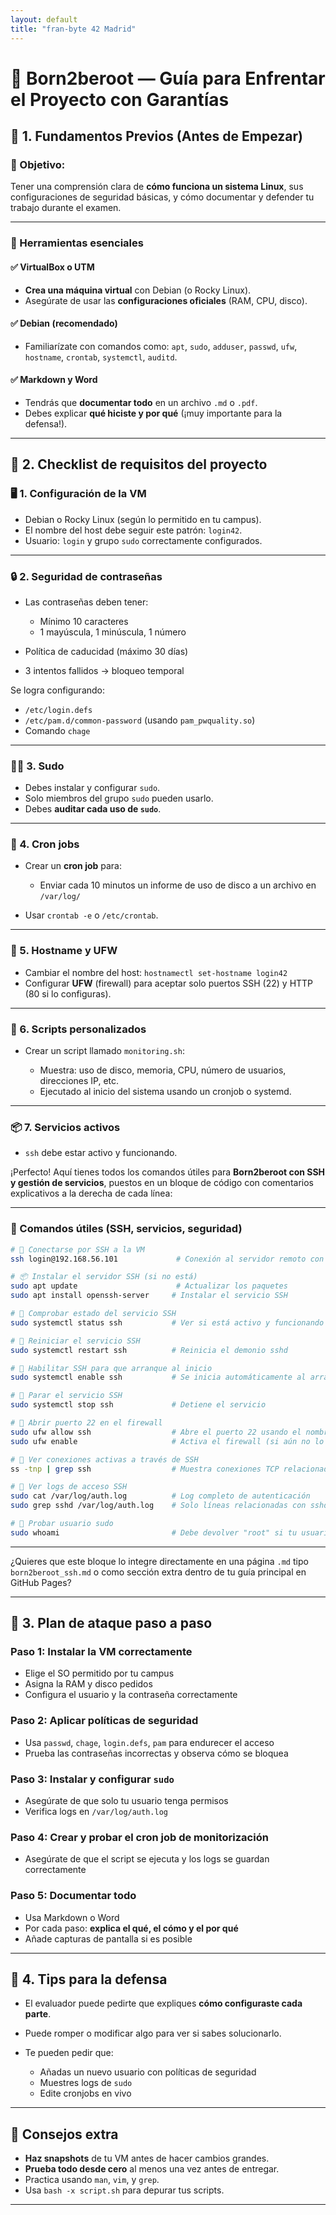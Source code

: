 ```yaml
---
layout: default
title: "fran-byte 42 Madrid"
---
```


# 🔐 Born2beroot — Guía para Enfrentar el Proyecto con Garantías

## 🔹 1. Fundamentos Previos (Antes de Empezar)

### 📌 Objetivo:

Tener una comprensión clara de **cómo funciona un sistema Linux**, sus configuraciones de seguridad básicas, y cómo documentar y defender tu trabajo durante el examen.

---

### 🧰 Herramientas esenciales

#### ✅ VirtualBox o UTM

* **Crea una máquina virtual** con Debian (o Rocky Linux).
* Asegúrate de usar las **configuraciones oficiales** (RAM, CPU, disco).



#### ✅ Debian (recomendado)

* Familiarízate con comandos como: `apt`, `sudo`, `adduser`, `passwd`, `ufw`, `hostname`, `crontab`, `systemctl`, `auditd`.

#### ✅ Markdown y Word

* Tendrás que **documentar todo** en un archivo `.md` o `.pdf`.
* Debes explicar **qué hiciste y por qué** (¡muy importante para la defensa!).

---

## 🔹 2. Checklist de requisitos del proyecto

### 🖥️ 1. Configuración de la VM

* Debian o Rocky Linux (según lo permitido en tu campus).
* El nombre del host debe seguir este patrón: `login42`.
* Usuario: `login` y grupo `sudo` correctamente configurados.

---

### 🔒 2. Seguridad de contraseñas

* Las contraseñas deben tener:

  * Mínimo 10 caracteres
  * 1 mayúscula, 1 minúscula, 1 número
* Política de caducidad (máximo 30 días)
* 3 intentos fallidos → bloqueo temporal

Se logra configurando:

* `/etc/login.defs`
* `/etc/pam.d/common-password` (usando `pam_pwquality.so`)
* Comando `chage`

---

### 🧑‍💻 3. Sudo

* Debes instalar y configurar `sudo`.
* Solo miembros del grupo `sudo` pueden usarlo.
* Debes **auditar cada uso de `sudo`**.

---

### 🧾 4. Cron jobs

* Crear un **cron job** para:

  * Enviar cada 10 minutos un informe de uso de disco a un archivo en `/var/log/`
* Usar `crontab -e` o `/etc/crontab`.

---

### 📜 5. Hostname y UFW

* Cambiar el nombre del host: `hostnamectl set-hostname login42`
* Configurar **UFW** (firewall) para aceptar solo puertos SSH (22) y HTTP (80 si lo configuras).

---

### 🧠 6. Scripts personalizados

* Crear un script llamado `monitoring.sh`:

  * Muestra: uso de disco, memoria, CPU, número de usuarios, direcciones IP, etc.
  * Ejecutado al inicio del sistema usando un cronjob o systemd.

---

### 📦 7. Servicios activos

* `ssh` debe estar activo y funcionando.

¡Perfecto! Aquí tienes todos los comandos útiles para **Born2beroot con SSH y gestión de servicios**, puestos en un bloque de código con comentarios explicativos a la derecha de cada línea:

---

### 🧩 Comandos útiles (SSH, servicios, seguridad)

```bash
# 🔐 Conectarse por SSH a la VM
ssh login@192.168.56.101             # Conexión al servidor remoto con tu usuario

# 📦 Instalar el servidor SSH (si no está)
sudo apt update                      # Actualizar los paquetes
sudo apt install openssh-server     # Instalar el servicio SSH

# 🔎 Comprobar estado del servicio SSH
sudo systemctl status ssh           # Ver si está activo y funcionando

# 🔁 Reiniciar el servicio SSH
sudo systemctl restart ssh          # Reinicia el demonio sshd

# 🚦 Habilitar SSH para que arranque al inicio
sudo systemctl enable ssh           # Se inicia automáticamente al arrancar la máquina

# 🧯 Parar el servicio SSH
sudo systemctl stop ssh             # Detiene el servicio

# 🚪 Abrir puerto 22 en el firewall
sudo ufw allow ssh                  # Abre el puerto 22 usando el nombre del servicio
sudo ufw enable                     # Activa el firewall (si aún no lo está)

# 🧩 Ver conexiones activas a través de SSH
ss -tnp | grep ssh                  # Muestra conexiones TCP relacionadas con SSH

# 📜 Ver logs de acceso SSH
sudo cat /var/log/auth.log          # Log completo de autenticación
sudo grep sshd /var/log/auth.log    # Solo líneas relacionadas con sshd

# 🧪 Probar usuario sudo
sudo whoami                         # Debe devolver "root" si tu usuario tiene permisos

```

---

¿Quieres que este bloque lo integre directamente en una página `.md` tipo `born2beroot_ssh.md` o como sección extra dentro de tu guía principal en GitHub Pages?


---

## 🔹 3. Plan de ataque paso a paso

### Paso 1: Instalar la VM correctamente

* Elige el SO permitido por tu campus
* Asigna la RAM y disco pedidos
* Configura el usuario y la contraseña correctamente

### Paso 2: Aplicar políticas de seguridad

* Usa `passwd`, `chage`, `login.defs`, `pam` para endurecer el acceso
* Prueba las contraseñas incorrectas y observa cómo se bloquea

### Paso 3: Instalar y configurar `sudo`

* Asegúrate de que solo tu usuario tenga permisos
* Verifica logs en `/var/log/auth.log`

### Paso 4: Crear y probar el cron job de monitorización

* Asegúrate de que el script se ejecuta y los logs se guardan correctamente

### Paso 5: Documentar todo

* Usa Markdown o Word
* Por cada paso: **explica el qué, el cómo y el por qué**
* Añade capturas de pantalla si es posible

---

## 🔹 4. Tips para la defensa

* El evaluador puede pedirte que expliques **cómo configuraste cada parte**.
* Puede romper o modificar algo para ver si sabes solucionarlo.
* Te pueden pedir que:

  * Añadas un nuevo usuario con políticas de seguridad
  * Muestres logs de `sudo`
  * Edite cronjobs en vivo

---

## 🧠 Consejos extra

* **Haz snapshots** de tu VM antes de hacer cambios grandes.
* **Prueba todo desde cero** al menos una vez antes de entregar.
* Practica usando `man`, `vim`, y `grep`.
* Usa `bash -x script.sh` para depurar tus scripts.

---
